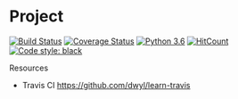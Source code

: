 
# Project

[![Build Status](https://travis-ci.com/64blowfish/fb-data.svg?token=pcdtCRrkutqGtsN9Ut2j&branch=master)]((https://travis-ci.com/64blowfish/fb-data.svg?token=pcdtCRrkutqGtsN9Ut2j&branch=master))
[![Coverage Status](https://coveralls.io/repos/github/64blowfish/fb-data/badge.svg?branch=master)](https://coveralls.io/github/64blowfish/fb-data?branch=master)
[![Python 3.6](https://img.shields.io/badge/python-3.6-blue.svg)](https://www.python.org/downloads/release/python-360/)
[![HitCount](http://hits.dwyl.io/64blowfish/fb-data.svg)](http://hits.dwyl.io/64blowfish/fb-data)
[![Code style: black](https://img.shields.io/badge/code%20style-black-000000.svg)](https://github.com/ambv/black)

Resources
* Travis CI https://github.com/dwyl/learn-travis
